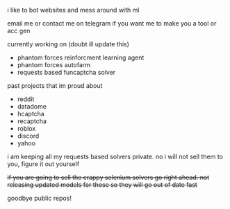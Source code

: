 i like to bot websites and mess around with ml

email me or contact me on telegram if you want me to make you a tool or acc gen

currently working on (doubt ill update this)
* phantom forces reinforcment learning agent
* phantom forces autofarm
* requests based funcaptcha solver

past projects that im proud about
* reddit
* datadome
* hcaptcha
* recaptcha
* roblox
* discord
* yahoo

i am keeping all my requests based solvers private. no i will not sell them to you, figure it out yourself

~~if you are going to sell the crappy selenium solvers go right ahead. not releasing updated models for those so they will go out of date fast~~

goodbye public repos!
